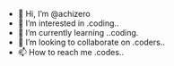 - 👋 Hi, I’m @achizero
- 👀 I’m interested in .coding..
- 🌱 I’m currently learning ..coding.
- 💞️ I’m looking to collaborate on .coders..
- 📫 How to reach me .codes..

<!---
achizero/achizero is a ✨ special ✨ repository because its `README.md` (this file) appears on your GitHub profile.
You can click the Preview link to take a look at your changes.
--->
